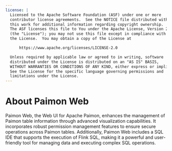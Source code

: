 ```yaml
---
license: |
  Licensed to the Apache Software Foundation (ASF) under one or more
  contributor license agreements.  See the NOTICE file distributed with
  this work for additional information regarding copyright ownership.
  The ASF licenses this file to You under the Apache License, Version 2.0
  (the "License"); you may not use this file except in compliance with
  the License.  You may obtain a copy of the License at

      https://www.apache.org/licenses/LICENSE-2.0

  Unless required by applicable law or agreed to in writing, software
  distributed under the License is distributed on an "AS IS" BASIS,
  WITHOUT WARRANTIES OR CONDITIONS OF ANY KIND, either express or implied.
  See the License for the specific language governing permissions and
  limitations under the License.
---
```

# About Paimon Web

Paimon Web, the Web UI for Apache Paimon, enhances the management of Paimon table information through advanced visualization capabilities. 
It incorporates robust permission management features to ensure secure operations across Paimon tables. Additionally, 
Paimon Web includes a SQL IDE that supports the execution of Flink SQL, making it a powerful and user-friendly tool for managing data and executing complex SQL operations.